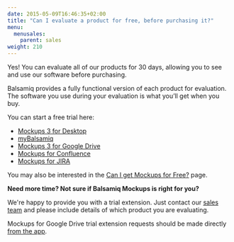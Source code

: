 ```yaml
---
date: 2015-05-09T16:46:35+02:00
title: "Can I evaluate a product for free, before purchasing it?"
menu:
  menusales:
    parent: sales
weight: 210
---
```


Yes! You can evaluate all of our products for 30 days, allowing you to see and use our software before purchasing.

Balsamiq provides a fully functional version of each product for evaluation. The software you use during your evaluation is what you’ll get when you buy.

You can start a free trial here:

*   [Mockups 3 for Desktop](http://balsamiq.com/download)
*   [myBalsamiq](http://balsamiq.com/products/mockups/mybalsamiq/)
*   [Mockups 3 for Google Drive](http://support.balsamiq.com/customer/portal/articles/1559682#install)
*   [Mockups for Confluence](https://marketplace.atlassian.com/plugins/com.balsamiq.confluence.plugins.mockups)
*   [Mockups for JIRA](https://marketplace.atlassian.com/plugins/com.balsamiq.jira.plugins.mockups)

You may also be interested in the [Can I get Mockups for Free?](http://support.balsamiq.com/customer/portal/articles/105924) page.

**Need more time? Not sure if Balsamiq Mockups is right for you?**

We're happy to provide you with a trial extension. Just contact our [sales team](mailto:sales@balsamiq.com) and please include details of which product you are evaluating.

Mockups for Google Drive trial extension requests should be made directly [from the app](https://mockups-gdrive-bmpr.appspot.com/billing).